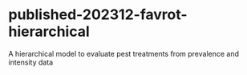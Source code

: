 # published-202312-favrot-hierarchical
A hierarchical model to evaluate pest treatments from prevalence and intensity data
